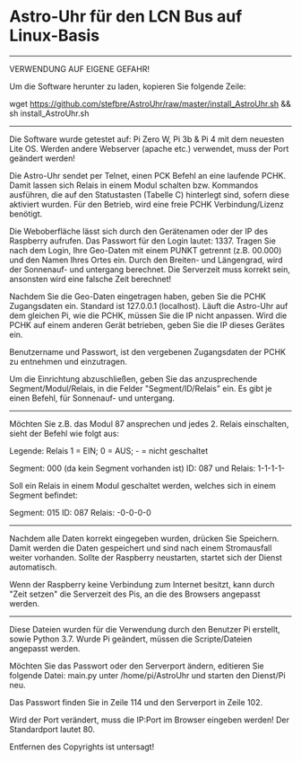# Astro-Uhr für den LCN Bus auf Linux-Basis
----------------------------------------
VERWENDUNG AUF EIGENE GEFAHR!

Um die Software herunter zu laden, kopieren Sie folgende Zeile:

wget https://github.com/stefbre/AstroUhr/raw/master/install_AstroUhr.sh && sh install_AstroUhr.sh
______________________________________________________________________________________________________
Die Software wurde getestet auf: Pi Zero W, Pi 3b & Pi 4 mit dem neuesten Lite OS.
Werden andere Webserver (apache etc.) verwendet, muss der Port geändert werden!

Die Astro-Uhr sendet per Telnet, einen PCK Befehl an eine laufende PCHK. Damit lassen sich Relais in einem Modul schalten bzw. Kommandos ausführen, die auf den 
Statustasten (Tabelle C) hinterlegt sind, sofern diese aktiviert wurden.
Für den Betrieb, wird eine freie PCHK Verbindung/Lizenz benötigt.

Die Weboberfläche lässt sich durch den Gerätenamen oder der IP des Raspberry aufrufen. Das Passwort für den Login lautet: 1337.
Tragen Sie nach dem Login, Ihre Geo-Daten mit einem PUNKT getrennt (z.B. 00.000) und den Namen Ihres Ortes ein.
Durch den Breiten- und Längengrad, wird der Sonnenauf- und untergang berechnet. Die Serverzeit muss korrekt sein, ansonsten wird eine falsche Zeit berechnet!

Nachdem Sie die Geo-Daten eingetragen haben, geben Sie die PCHK Zugangsdaten ein. Standard ist 127.0.0.1 (localhost). 
Läuft die Astro-Uhr auf dem gleichen Pi, wie die PCHK, müssen Sie die IP nicht anpassen.
Wird die PCHK auf einem anderen Gerät betrieben, geben Sie die IP dieses Gerätes ein.

Benutzername und Passwort, ist den vergebenen Zugangsdaten der PCHK zu entnehmen und einzutragen.

Um die Einrichtung abzuschließen, geben Sie das anzusprechende Segment/Modul/Relais, in die Felder "Segment/ID/Relais" ein.
Es gibt je einen Befehl, für Sonnenauf- und untergang.

______________________________________________________________________________________________________
Möchten Sie z.B. das Modul 87 ansprechen und jedes 2. Relais einschalten, sieht der Befehl wie folgt aus:

Legende: Relais 1 = EIN; 0 = AUS; - = nicht geschaltet

Segment: 000 (da kein Segment vorhanden ist) ID: 087 und Relais: 1-1-1-1-

Soll ein Relais in einem Modul geschaltet werden, welches sich in einem Segment befindet:

Segment: 015 ID: 087 Relais: -0-0-0-0
______________________________________________________________________________________________________

Nachdem alle Daten korrekt eingegeben wurden, drücken Sie Speichern. Damit werden die Daten gespeichert und sind nach einem Stromausfall weiter vorhanden.
Sollte der Raspberry neustarten, startet sich der Dienst automatisch.

Wenn der Raspberry keine Verbindung zum Internet besitzt, kann durch "Zeit setzen" die Serverzeit des Pis, an die des Browsers angepasst werden.

______________________________________________________________________________________________________

Diese Dateien wurden für die Verwendung durch den Benutzer Pi erstellt, sowie Python 3.7. Wurde Pi geändert, müssen die Scripte/Dateien angepasst werden.

Möchten Sie das Passwort oder den Serverport ändern, editieren Sie folgende Datei: main.py unter /home/pi/AstroUhr und starten den Dienst/Pi neu.

Das Passwort finden Sie in Zeile 114 und den Serverport in Zeile 102.

Wird der Port verändert, muss die IP:Port im Browser eingeben werden! Der Standardport lautet 80.

Entfernen des Copyrights ist untersagt!
